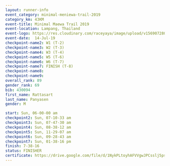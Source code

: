 ```yaml
---
layout: runner-info 
event_category: minimal-meniewa-trail-2019 
category_km: 43KM 
event-title: Minimal Maewa Trail 2019 
event-location: Lampang, Thailand 
event-logo: https://res.cloudinary.com/raceyaya/image/upload/v1569072805/logo/minimal-trail_ktnvsp.jpg 
event-date:  14-Jul-19 
checkpoint-name2: W1 (T-2) 
checkpoint-name3: W2 (T-3) 
checkpoint-name4: W3 (T-4) 
checkpoint-name5: W5 (T-6) 
checkpoint-name6: W6 (T-7) 
checkpoint-name7: FINISH (T-8) 
checkpoint-name8: 
checkpoint-name9: 
overall_rank: 89
gender_rank: 69
bib: 430094
first_name: Rattasart
last_name: Panyasen
gender: M

start: Sun, 06-00-00 am
checkpoint2: Sun, 07-10-33 am
checkpoint3: Sun, 07-47-30 am
checkpoint4: Sun, 08-38-12 am
checkpoint5: Sun, 11-29-07 am
checkpoint6: Sun, 09-28-43 am
checkpoint7: Sun, 01-38-16 pm
finish: 7-38-16
status: FINISHER
certificate: https://drive.google.com/file/d/1NykPLtoyhAFVVgwJPCsslj5psjokxlHH/view?usp=sharing
---
```

